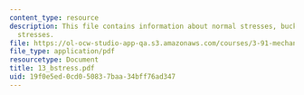 ```yaml
---
content_type: resource
description: This file contains information about normal stresses, buckling, and shear
  stresses.
file: https://ol-ocw-studio-app-qa.s3.amazonaws.com/courses/3-91-mechanical-behavior-of-plastics-spring-2007/19f0e5ed0cd050837baa34bff76ad347_13_bstress.pdf
file_type: application/pdf
resourcetype: Document
title: 13_bstress.pdf
uid: 19f0e5ed-0cd0-5083-7baa-34bff76ad347
---
```


